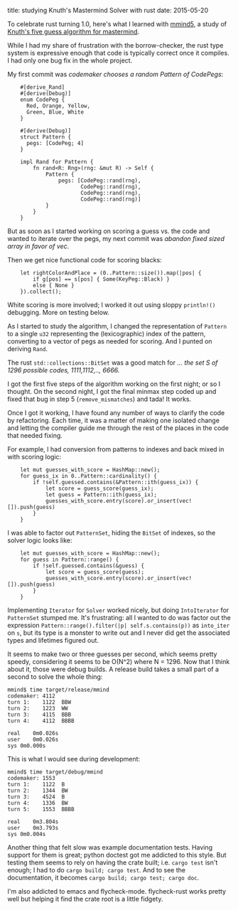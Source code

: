 title: studying Knuth's Mastermind Solver with rust
date: 2015-05-20

To celebrate rust turning 1.0, here's what I learned with [mmind5][],
a study of [Knuth's five guess algorithm for mastermind][wp5].

[wp5]: http://en.wikipedia.org/wiki/Mastermind_%28board_game%29#Five-guess_algorithm
[mmind5]: https://github.com/dckc/mmind5

While I had my share of frustration with the borrow-checker, the rust
type system is expressive enough that code is typically correct once it
compiles. I had only one bug fix in the whole project.

My first commit was *codemaker chooses a random Pattern of CodePegs*:

        #[derive_Rand]
        #[derive(Debug)]
        enum CodePeg {
          Red, Orange, Yellow,
          Green, Blue, White
        }
        
        #[derive(Debug)]
        struct Pattern {
          pegs: [CodePeg; 4]
        }
        
        impl Rand for Pattern {
            fn rand<R: Rng>(rng: &mut R) -> Self {
                Pattern {
                    pegs: [CodePeg::rand(rng),
                           CodePeg::rand(rng),
                           CodePeg::rand(rng),
                           CodePeg::rand(rng)]
                }
            }
        }

But as soon as I started working on scoring a guess vs. the code and
wanted to iterate over the pegs, my next commit was *abandon fixed
sized array in favor of vec*.

Then we get nice functional code for scoring blacks:

        let rightColorAndPlace = (0..Pattern::size()).map(|pos| {
            if g[pos] == s[pos] { Some(KeyPeg::Black) }
            else { None }
        }).collect();

White scoring is more involved; I worked it out using sloppy `println!()`
debugging. More on testing below.

As I started to study the algorithm, I changed the representation of
`Pattern` to a single `u32` representing the (lexicographic) index of
the pattern, converting to a vector of pegs as needed for scoring.
And I punted on deriving `Rand`.

The rust `std::collections::BitSet` was a good match for *... the set
S of 1296 possible codes, 1111,1112,.., 6666.*

I got the first five steps of the algorithm working on the first
night; or so I thought. On the second night, I got the final minmax
step coded up and fixed that bug in step 5 (`remove_mismatches`) and
tada!  It works.

Once I got it working, I have found any number of ways to clarify the
code by refactoring. Each time, it was a matter of making one isolated
change and letting the compiler guide me through the rest of the places
in the code that needed fixing.

For example, I had conversion from patterns to indexes and back mixed
in with scoring logic:

        let mut guesses_with_score = HashMap::new();
        for guess_ix in 0..Pattern::cardinality() {
            if !self.guessed.contains(&Pattern::ith(guess_ix)) {
                let score = guess_score(guess_ix);
                let guess = Pattern::ith(guess_ix);
                guesses_with_score.entry(score).or_insert(vec![]).push(guess)
            }
        }

I was able to factor out `PatternSet`, hiding the `BitSet` of indexes, so
the solver logic looks like:

        let mut guesses_with_score = HashMap::new();
        for guess in Pattern::range() {
            if !self.guessed.contains(&guess) {
                let score = guess_score(guess);
                guesses_with_score.entry(score).or_insert(vec![]).push(guess)
            }
        }

Implementing `Iterator` for `Solver` worked nicely, but doing `IntoIterator` for
`PatternSet` stumped me.  It's frustrating: all I wanted to do was
factor out the expression `Pattern::range().filter(|p| self.s.contains(p))`
as `into_iter` on `s`, but its type is a monster to write out and I never
did get the associated types and lifetimes figured out.

It seems to make two or three guesses per second, which seems pretty
speedy, considering it seems to be O(N^2) where N = 1296. Now that
I think about it, those were debug builds. A release build takes
a small part of a second to solve the whole thing:

    mmind$ time target/release/mmind 
    codemaker: 4112
    turn 1:    1122  BBW
    turn 2:    1223  WW
    turn 3:    4115  BBB
    turn 4:    4112  BBBB
    
    real	0m0.026s
    user	0m0.026s
    sys	0m0.000s

This is what I would see during development:

    mmind$ time target/debug/mmind
    codemaker: 1553
    turn 1:    1122  B
    turn 2:    1344  BW
    turn 3:    4524  B
    turn 4:    1336  BW
    turn 5:    1553  BBBB
    
    real	0m3.804s
    user	0m3.793s
    sys	0m0.004s

Another thing that felt slow was example documentation tests. Having
support for them is great; python doctest got me addicted to this
style. But testing them seems to rely on having the crate built;
i.e. `cargo test` isn't enough; I had to do `cargo build; cargo
test`. And to see the documentation, it becomes `cargo build; cargo
test; cargo doc`.

I'm also addicted to emacs and flycheck-mode. flycheck-rust works pretty
well but helping it find the crate root is a little fidgety.
